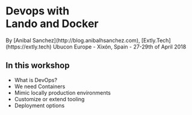 # Devops with <br/> Lando and Docker

<!-- .element: class="small" --> By [Anibal Sanchez](http://blog.anibalhsanchez.com), [Extly.Tech](https://extly.tech)

<!-- .element: class="small" --> Ubucon Europe - Xixón, Spain - 27-29th of April 2018


## In this workshop

- What is DevOps?
- We need Containers
- Mimic locally production environments
- Customize or extend tooling
- Deployment options
